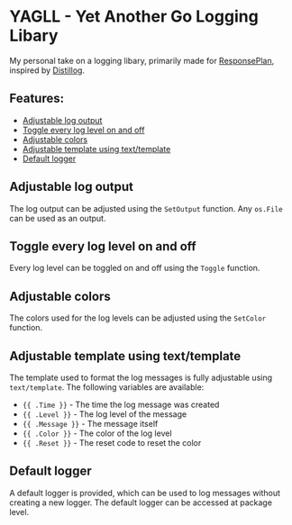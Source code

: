 # YAGLL - Yet Another Go Logging Libary
My personal take on a logging libary, primarily made for [ResponsePlan][0],
inspired by [Distillog][1].

## Features:
- [Adjustable log output](#adjustable-log-output)
- [Toggle every log level on and off](#toggle-every-log-level-on-and-off)
- [Adjustable colors](#adjustable-colors)
- [Adjustable template using text/template](#adjustable-template-using-texttemplate)
- [Default logger](#default-logger)

## Adjustable log output
The log output can be adjusted using the `SetOutput` function.
Any `os.File` can be used as an output.

## Toggle every log level on and off
Every log level can be toggled on and off using the `Toggle` function.

## Adjustable colors
The colors used for the log levels can be adjusted using the `SetColor` function.

## Adjustable template using text/template
The template used to format the log messages is fully adjustable using
`text/template`. The following variables are available:
- `{{ .Time }}` - The time the log message was created
- `{{ .Level }}` - The log level of the message
- `{{ .Message }}` - The message itself
- `{{ .Color }}` - The color of the log level
- `{{ .Reset }}` - The reset code to reset the color

## Default logger
A default logger is provided, which can be used to log messages without
creating a new logger. The default logger can be accessed at package level.

[0]: https://github.com/Lutz-Pfannenschmidt/ResponsePlan
[1]: https://github.com/amoghe/distillog
